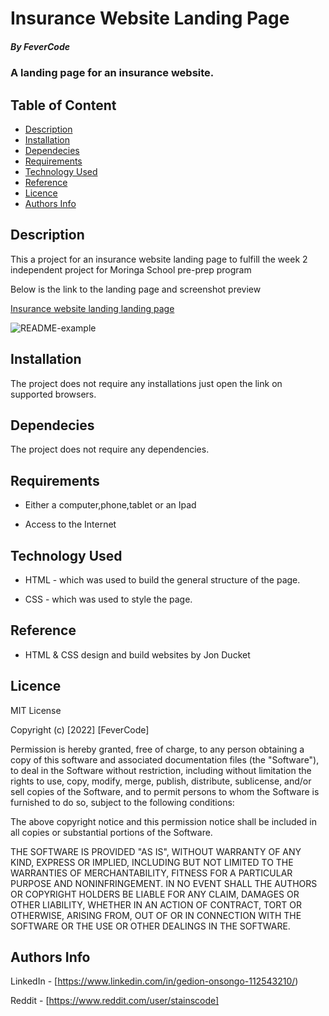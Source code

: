 # Insurance Website Landing Page

##### By FeverCode 
### A landing page for an insurance website.

## Table of Content

+ [Description](#description)
+ [Installation](Installation)
+ [Dependecies](#Dependecies)
+ [Requirements](Requirements)
+ [Technology Used](#technology-used)
+ [Reference](#reference)
+ [Licence](#licence)
+ [Authors Info](author-Info)

## Description
<p>This a project for an insurance website landing page to fulfill the week 2 independent project for Moringa School pre-prep program</p>

<P>Below is the link to the landing page and screenshot preview</P>

[Insurance website landing landing page](https://fevercode.github.io/landing-page-insurance-website/)

![README-example](https://github.com/FeverCode/landing-page-insurance-website/blob/main/Desktop.png)

## Installation

The project does not require any installations just open the link on supported browsers.

## Dependecies

The project does not require any dependencies.

## Requirements

* Either a computer,phone,tablet or an Ipad

* Access to the Internet

## Technology Used
* HTML - which was used to build the general structure of the page.

* CSS - which was used to style the page.

## Reference
* HTML & CSS design and build websites by Jon Ducket

## Licence

MIT License

Copyright (c) [2022] [FeverCode]

Permission is hereby granted, free of charge, to any person obtaining a copy
of this software and associated documentation files (the "Software"), to deal
in the Software without restriction, including without limitation the rights
to use, copy, modify, merge, publish, distribute, sublicense, and/or sell
copies of the Software, and to permit persons to whom the Software is
furnished to do so, subject to the following conditions:

The above copyright notice and this permission notice shall be included in all
copies or substantial portions of the Software.

THE SOFTWARE IS PROVIDED "AS IS", WITHOUT WARRANTY OF ANY KIND, EXPRESS OR
IMPLIED, INCLUDING BUT NOT LIMITED TO THE WARRANTIES OF MERCHANTABILITY,
FITNESS FOR A PARTICULAR PURPOSE AND NONINFRINGEMENT. IN NO EVENT SHALL THE
AUTHORS OR COPYRIGHT HOLDERS BE LIABLE FOR ANY CLAIM, DAMAGES OR OTHER
LIABILITY, WHETHER IN AN ACTION OF CONTRACT, TORT OR OTHERWISE, ARISING FROM,
OUT OF OR IN CONNECTION WITH THE SOFTWARE OR THE USE OR OTHER DEALINGS IN THE
SOFTWARE.


## Authors Info

LinkedIn - [https://www.linkedin.com/in/gedion-onsongo-112543210/)

Reddit - [https://www.reddit.com/user/stainscode]




